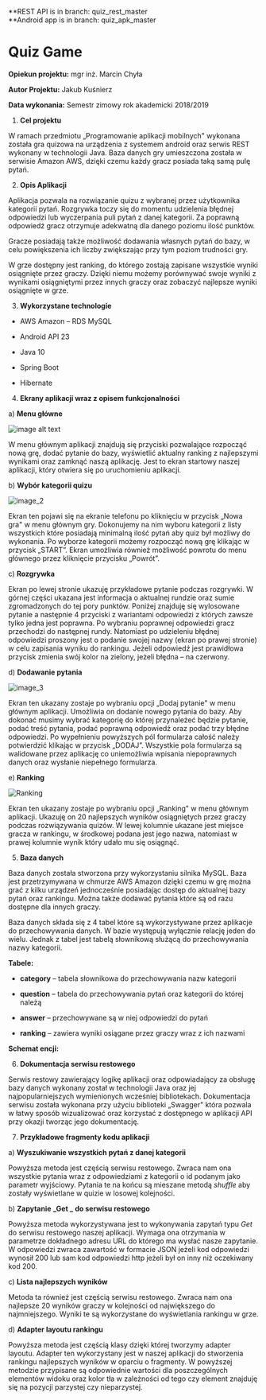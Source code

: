 **REST API is in branch: quiz_rest_master	
**Android app is in branch: quiz_apk_master

# Quiz Game

**Opiekun projektu:** mgr inż. Marcin Chyła

**Autor Projektu:** Jakub Kuśnierz

**Data wykonania:** Semestr zimowy rok akademicki 2018/2019

1. **Cel projektu**

W ramach przedmiotu „Programowanie aplikacji mobilnych" wykonana została gra quizowa na urządzenia z systemem android oraz  serwis REST wykonany w technologii Java. Baza danych gry umieszczona została w serwisie Amazon AWS, dzięki czemu każdy gracz posiada taką samą pulę pytań. 

2. **Opis Aplikacji**

Aplikacja pozwala na rozwiązanie quizu z wybranej przez użytkownika kategorii pytań. Rozgrywka toczy się do momentu udzielenia błędnej odpowiedzi lub wyczerpania puli pytań z danej kategorii. 
Za poprawną odpowiedź gracz otrzymuje adekwatną dla danego poziomu ilość punktów.

 Gracze posiadają także możliwość dodawania własnych pytań do bazy, w celu powiększenia ich liczby zwiększając przy tym poziom trudności gry.

W grze dostępny jest ranking, do którego zostają zapisane wszystkie wyniki osiągnięte przez graczy. Dzięki niemu możemy porównywać swoje wyniki z wynikami osiągniętymi przez innych graczy oraz zobaczyć najlepsze wyniki osiągnięte w grze. 

3. **Wykorzystane technologie**

- AWS Amazon – RDS MySQL

- Android API 23 	

- Java 10

- Spring Boot

- Hibernate

4. **Ekrany aplikacji wraz z opisem funkcjonalności**

a) **Menu główne**

![image alt text](https://user-images.githubusercontent.com/25456823/49167001-cdb76f80-f334-11e8-9f33-3278360000fe.png)

W menu głównym aplikacji znajdują się przyciski pozwalające rozpocząć nową grę, dodać pytanie do bazy, wyświetlić aktualny ranking z najlepszymi wynikami oraz zamknąć naszą aplikację. Jest to ekran startowy naszej aplikacji, który otwiera się po uruchomieniu aplikacji.

b) **Wybór kategorii quizu**

![image_2](https://user-images.githubusercontent.com/25456823/49167373-8a113580-f335-11e8-842f-ec32c99126ce.png)

Ekran ten pojawi się na ekranie telefonu po kliknięciu 
w przycisk „Nowa gra" w menu głównym gry. Dokonujemy na nim wyboru kategorii z listy wszystkich które posiadają minimalną ilość pytań aby quiz był możliwy do wykonania. Po wyborze kategorii możemy rozpocząć nową grę klikając w przycisk „START”. Ekran umożliwia również możliwość powrotu do menu głównego przez kliknięcie przycisku „Powrót”. 

c) **Rozgrywka**

Ekran po lewej stronie  ukazuję przykładowe pytanie podczas rozgrywki. W górnej części ukazana jest informacja o aktualnej rundzie oraz sumie zgromadzonych do tej pory punktów. Poniżej znajduję się wylosowane pytanie a następnie 4 przyciski z wariantami odpowiedzi 
z których zawsze tylko jedna jest poprawna. Po wybraniu poprawnej odpowiedzi gracz przechodzi do następnej rundy. Natomiast po udzieleniu błędnej odpowiedzi proszony jest o podanie swojej nazwy (ekran po prawej stronie) w celu zapisania wyniku do rankingu. Jeżeli odpowiedź jest prawidłowa przycisk zmienia swój kolor na zielony, jeżeli błędna – na czerwony. 

d) **Dodawanie pytania**

![image_3](https://user-images.githubusercontent.com/25456823/49167443-a614d700-f335-11e8-860c-0fe5d25ff696.png)

Ekran ten ukazany zostaje po wybraniu opcji „Dodaj pytanie" w menu głównym aplikacji. Umożliwia on dodanie nowego pytania do bazy. Aby dokonać musimy wybrać kategorię do której przynależeć będzie pytanie, podać treść pytania, podać poprawną odpowiedź oraz podać trzy błędne odpowiedzi. Po wypełnieniu powyższych pól formularza całość należy potwierdzić klikając w przycisk „DODAJ”. Wszystkie pola formularza są walidowane przez aplikację co uniemożliwia wpisania niepoprawnych danych oraz wysłanie niepełnego formularza.

e) **Ranking**

![Ranking](https://user-images.githubusercontent.com/25456823/49167528-d5c3df00-f335-11e8-8dcc-0fbf5bb79ed4.png)

Ekran ten ukazany zostaje po wybraniu opcji „Ranking" w menu głównym aplikacji. Ukazuję on 20 najlepszych wyników osiągniętych przez graczy podczas rozwiązywania quizów. W lewej kolumnie ukazane jest miejsce gracza w rankingu, w środkowej podana jest jego nazwa, natomiast w prawej kolumnie wynik który udało mu się osiągnąć.

5. **Baza danych**

Baza danych została stworzona przy wykorzystaniu silnika  MySQL. Baza jest przetrzymywana w chmurze AWS Amazon dzięki czemu w grę można grać z kilku urządzeń jednocześnie posiadając dostęp do aktualnej bazy pytań oraz rankingu. Można także dodawać pytania które są od razu dostępne dla innych graczy.

Baza danych składa się z 4 tabel które są wykorzystywane przez aplikacje do przechowywania danych. W bazie występują wyłącznie relację jeden do wielu. Jednak z tabel jest tabelą słownikową służącą do przechowywania nazwy kategorii.

**Tabele:**

- **category** – tabela słownikowa do przechowywania nazw kategorii

- **question** – tabela do przechowywania pytań oraz kategorii do której należą

- **answer** – przechowywane są w niej odpowiedzi do pytań

- **ranking** – zawiera wyniki osiągane przez graczy wraz z ich nazwami

**Schemat encji:**

6. **Dokumentacja serwisu restowego**

Serwis restowy zawierający logikę aplikacji oraz odpowiadający za obsługę bazy danych wykonany został w technologii Java oraz jej najpopularniejszych wymienionych wcześniej bibliotekach. Dokumentacja serwisu została wykonana przy użyciu biblioteki „Swagger" która pozwala w łatwy sposób wizualizować oraz korzystać z dostępnego w aplikacji API przy okazji tworząc jego dokumentację.

7. **Przykładowe fragmenty kodu aplikacji**

a) **Wyszukiwanie wszystkich pytań z danej kategorii**

Powyższa metoda jest częścią serwisu restowego. Zwraca nam ona wszystkie pytania wraz z odpowiedziami z kategorii o id podanym jako parametr wyjściowy. Pytania te na końcu są mieszane metodą *shuffle* aby zostały wyświetlane w quizie w losowej kolejności.

b) **Zapytanie** **_Get _** **do serwisu restowego**

Powyższa metoda wykorzystywana jest to wykonywania zapytań typu *Get* do serwisu restowego naszej aplikacji. Wymaga ona otrzymania w parametrze dokładnego adresu URL do którego ma wysłać nasze zapytanie. W odpowiedzi zwraca zawartość w formacie JSON jeżeli kod odpowiedzi wynosił 200 lub sam kod odpowiedzi http jeżeli był on inny niż oczekiwany kod 200.

c) **Lista najlepszych wyników**

Metoda ta również jest częścią serwisu restowego. Zwraca nam ona najlepsze 20 wyników graczy w kolejności od największego do najmniejszego. Wyniki te są wykorzystane do wyświetlania rankingu w grze.

d) **Adapter layoutu rankingu**

Powyższa metoda jest częścią klasy dzięki której tworzymy adapter layoutu. Adapter ten wykorzystany jest w naszej aplikacji do stworzenia rankingu najlepszych wyników w oparciu o fragmenty. W powyższej metodzie przypisane są odpowiednie wartości dla poszczególnych elementów widoku oraz kolor tła w zależności od tego czy element znajduję się na pozycji parzystej czy nieparzystej.

